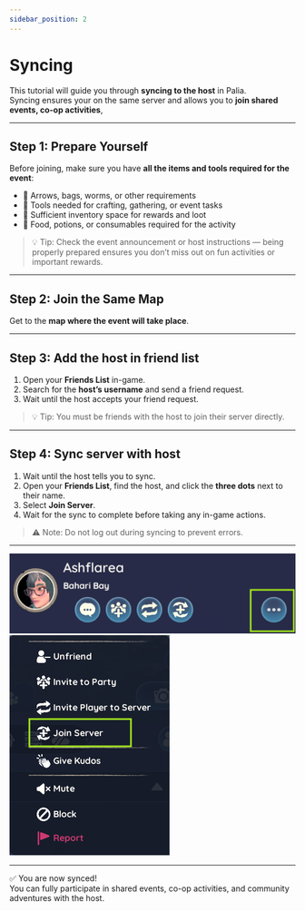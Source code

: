```yaml
---
sidebar_position: 2
---
```


# Syncing

This tutorial will guide you through **syncing to the host** in Palia.  
Syncing ensures your on the same server and allows you to **join shared events, co-op activities**,

---

## Step 1: Prepare Yourself

Before joining, make sure you have **all the items and tools required for the event**:  

- 🏹 Arrows, bags, worms, or other requirements
- 🧰 Tools needed for crafting, gathering, or event tasks  
- 🎒 Sufficient inventory space for rewards and loot  
- 🍎 Food, potions, or consumables required for the activity  

> 💡 Tip: Check the event announcement or host instructions — being properly prepared ensures you don’t miss out on fun activities or important rewards.

---

## Step 2: Join the Same Map
 
Get to the **map where the event will take place**.  

---

## Step 3: Add the host in friend list

1. Open your **Friends List** in-game.  
2. Search for the **host’s username** and send a friend request.  
3. Wait until the host accepts your friend request.  

> 💡 Tip: You must be friends with the host to join their server directly.

---

## Step 4: Sync server with host

1. Wait until the host tells you to sync.  
2. Open your **Friends List**, find the host, and click the **three dots** next to their name.  
3. Select **Join Server**.  
4. Wait for the sync to complete before taking any in-game actions.  

> ⚠️ Note: Do not log out during syncing to prevent errors.

---

![Host Menu](./img/host_menu.png)  
![Host Sync](./img/host_sync.png)  

---

✅ You are now synced!  
You can fully participate in shared events, co-op activities, and community adventures with the host.
